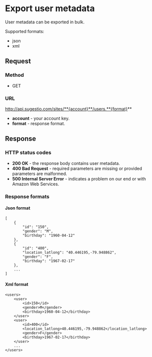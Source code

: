 # Export user metadata
User metadata can be exported in bulk.

Supported formats:

* json
* xml

## Request

### Method

* GET

### URL

http://api.sugestio.com/sites/**{account}**/users.**{format}**

* **account** - your account key.
* **format** - response format.

## Response

### HTTP status codes

* **200 OK** - the response body contains user metadata.
* **400 Bad Request** - required parameters are missing or provided parameters are malformed.
* **500 Internal Server Error** - indicates a problem on our end or with Amazon Web Services.

### Response formats

#### Json format

	[
		{
			"id": "150",
			"gender": "M",
			"birthday": "1960-04-12"
		},
		{
			"id": "400",
			"location_latlong": "40.446195,-79.948862",
			"gender": "F",
			"birthday": "1967-02-17"
		},
		...
	]
	
#### Xml format

	<users>
		<user>
			<id>150</id>
			<gender>M</gender>
			<birthday>1960-04-12</birthday>
		</user>
		<user>
			<id>400</id>
			<location_latlong>40.446195,-79.948862</location_latlong>
			<gender>F</gender>
			<birthday>1967-02-17</birthday>
		</user>
		...
	</users>